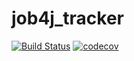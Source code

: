 # job4j_tracker
[![Build Status](https://travis-ci.org/meonoeep/job4j_tracker.svg?branch=master)](https://travis-ci.org/meonoeep/job4j_tracker)
[![codecov](https://codecov.io/gh/meonoeep/job4j_tracker/branch/master/graph/badge.svg)](https://codecov.io/gh/meonoeep/job4j_tracker)
